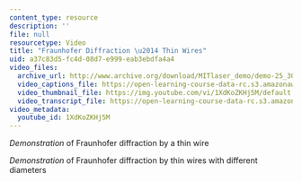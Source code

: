```yaml
---
content_type: resource
description: ''
file: null
resourcetype: Video
title: "Fraunhofer Diffraction \u2014 Thin Wires"
uid: a37c83d5-fc4d-08d7-e999-eab3ebdfa4a4
video_files:
  archive_url: http://www.archive.org/download/MITlaser_demo/demo-25_300k.mp4
  video_captions_file: https://open-learning-course-data-rc.s3.amazonaws.com/res-6-006-video-demonstrations-in-lasers-and-optics-spring-2008/555b3f72d9525bc1b55f26a0f07eca12_1XdKoZKHj5M.vtt
  video_thumbnail_file: https://img.youtube.com/vi/1XdKoZKHj5M/default.jpg
  video_transcript_file: https://open-learning-course-data-rc.s3.amazonaws.com/res-6-006-video-demonstrations-in-lasers-and-optics-spring-2008/bc1e19c237834eaef2e2c08ab48ac9c3_1XdKoZKHj5M.pdf
video_metadata:
  youtube_id: 1XdKoZKHj5M
---
```


_Demonstration_ of Fraunhofer diffraction by a thin wire

_Demonstration_ of Fraunhofer diffraction by thin wires with different diameters